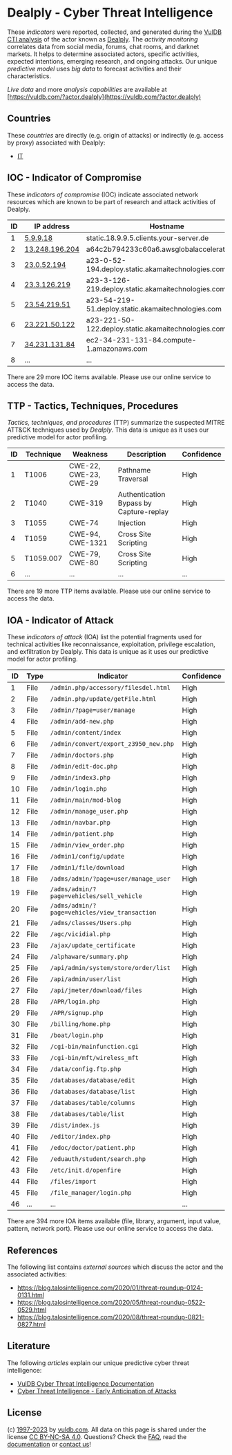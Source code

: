# Dealply - Cyber Threat Intelligence

These _indicators_ were reported, collected, and generated during the [VulDB CTI analysis](https://vuldb.com/?kb.cti) of the actor known as [Dealply](https://vuldb.com/?actor.dealply). The _activity monitoring_ correlates data from social media, forums, chat rooms, and darknet markets. It helps to determine associated actors, specific activities, expected intentions, emerging research, and ongoing attacks. Our unique _predictive model_ uses _big data_ to forecast activities and their characteristics.

_Live data_ and more _analysis capabilities_ are available at [https://vuldb.com/?actor.dealply](https://vuldb.com/?actor.dealply)

## Countries

These _countries_ are directly (e.g. origin of attacks) or indirectly (e.g. access by proxy) associated with Dealply:

* [IT](https://vuldb.com/?country.it)

## IOC - Indicator of Compromise

These _indicators of compromise_ (IOC) indicate associated network resources which are known to be part of research and attack activities of Dealply.

ID | IP address | Hostname | Campaign | Confidence
-- | ---------- | -------- | -------- | ----------
1 | [5.9.9.18](https://vuldb.com/?ip.5.9.9.18) | static.18.9.9.5.clients.your-server.de | - | High
2 | [13.248.196.204](https://vuldb.com/?ip.13.248.196.204) | a64c2b794233c60a6.awsglobalaccelerator.com | - | High
3 | [23.0.52.194](https://vuldb.com/?ip.23.0.52.194) | a23-0-52-194.deploy.static.akamaitechnologies.com | - | High
4 | [23.3.126.219](https://vuldb.com/?ip.23.3.126.219) | a23-3-126-219.deploy.static.akamaitechnologies.com | - | High
5 | [23.54.219.51](https://vuldb.com/?ip.23.54.219.51) | a23-54-219-51.deploy.static.akamaitechnologies.com | - | High
6 | [23.221.50.122](https://vuldb.com/?ip.23.221.50.122) | a23-221-50-122.deploy.static.akamaitechnologies.com | - | High
7 | [34.231.131.84](https://vuldb.com/?ip.34.231.131.84) | ec2-34-231-131-84.compute-1.amazonaws.com | - | Medium
8 | ... | ... | ... | ...

There are 29 more IOC items available. Please use our online service to access the data.

## TTP - Tactics, Techniques, Procedures

_Tactics, techniques, and procedures_ (TTP) summarize the suspected MITRE ATT&CK techniques used by _Dealply_. This data is unique as it uses our predictive model for actor profiling.

ID | Technique | Weakness | Description | Confidence
-- | --------- | -------- | ----------- | ----------
1 | T1006 | CWE-22, CWE-23, CWE-29 | Pathname Traversal | High
2 | T1040 | CWE-319 | Authentication Bypass by Capture-replay | High
3 | T1055 | CWE-74 | Injection | High
4 | T1059 | CWE-94, CWE-1321 | Cross Site Scripting | High
5 | T1059.007 | CWE-79, CWE-80 | Cross Site Scripting | High
6 | ... | ... | ... | ...

There are 19 more TTP items available. Please use our online service to access the data.

## IOA - Indicator of Attack

These _indicators of attack_ (IOA) list the potential fragments used for technical activities like reconnaissance, exploitation, privilege escalation, and exfiltration by Dealply. This data is unique as it uses our predictive model for actor profiling.

ID | Type | Indicator | Confidence
-- | ---- | --------- | ----------
1 | File | `/admin.php/accessory/filesdel.html` | High
2 | File | `/admin.php/update/getFile.html` | High
3 | File | `/admin/?page=user/manage` | High
4 | File | `/admin/add-new.php` | High
5 | File | `/admin/content/index` | High
6 | File | `/admin/convert/export_z3950_new.php` | High
7 | File | `/admin/doctors.php` | High
8 | File | `/admin/edit-doc.php` | High
9 | File | `/admin/index3.php` | High
10 | File | `/admin/login.php` | High
11 | File | `/admin/main/mod-blog` | High
12 | File | `/admin/manage_user.php` | High
13 | File | `/admin/navbar.php` | High
14 | File | `/admin/patient.php` | High
15 | File | `/admin/view_order.php` | High
16 | File | `/admin1/config/update` | High
17 | File | `/admin1/file/download` | High
18 | File | `/adms/admin/?page=user/manage_user` | High
19 | File | `/adms/admin/?page=vehicles/sell_vehicle` | High
20 | File | `/adms/admin/?page=vehicles/view_transaction` | High
21 | File | `/adms/classes/Users.php` | High
22 | File | `/agc/vicidial.php` | High
23 | File | `/ajax/update_certificate` | High
24 | File | `/alphaware/summary.php` | High
25 | File | `/api/admin/system/store/order/list` | High
26 | File | `/api/admin/user/list` | High
27 | File | `/api/jmeter/download/files` | High
28 | File | `/APR/login.php` | High
29 | File | `/APR/signup.php` | High
30 | File | `/billing/home.php` | High
31 | File | `/boat/login.php` | High
32 | File | `/cgi-bin/mainfunction.cgi` | High
33 | File | `/cgi-bin/mft/wireless_mft` | High
34 | File | `/data/config.ftp.php` | High
35 | File | `/databases/database/edit` | High
36 | File | `/databases/database/list` | High
37 | File | `/databases/table/columns` | High
38 | File | `/databases/table/list` | High
39 | File | `/dist/index.js` | High
40 | File | `/editor/index.php` | High
41 | File | `/edoc/doctor/patient.php` | High
42 | File | `/eduauth/student/search.php` | High
43 | File | `/etc/init.d/openfire` | High
44 | File | `/files/import` | High
45 | File | `/file_manager/login.php` | High
46 | ... | ... | ...

There are 394 more IOA items available (file, library, argument, input value, pattern, network port). Please use our online service to access the data.

## References

The following list contains _external sources_ which discuss the actor and the associated activities:

* https://blog.talosintelligence.com/2020/01/threat-roundup-0124-0131.html
* https://blog.talosintelligence.com/2020/05/threat-roundup-0522-0529.html
* https://blog.talosintelligence.com/2020/08/threat-roundup-0821-0827.html

## Literature

The following _articles_ explain our unique predictive cyber threat intelligence:

* [VulDB Cyber Threat Intelligence Documentation](https://vuldb.com/?kb.cti)
* [Cyber Threat Intelligence - Early Anticipation of Attacks](https://www.scip.ch/en/?labs.20201022)

## License

(c) [1997-2023](https://vuldb.com/?kb.changelog) by [vuldb.com](https://vuldb.com/?kb.about). All data on this page is shared under the license [CC BY-NC-SA 4.0](https://creativecommons.org/licenses/by-nc-sa/4.0/). Questions? Check the [FAQ](https://vuldb.com/?kb.faq), read the [documentation](https://vuldb.com/?kb) or [contact us](https://vuldb.com/?contact)!
